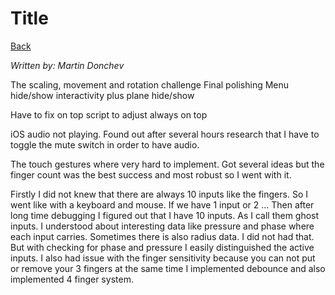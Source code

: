 # Title

[Back](../README.md)

_Written by: Martin Donchev_

The scaling, movement and rotation challenge
Final polishing
Menu hide/show interactivity plus plane hide/show


Have to fix on top script to adjust always on top 

iOS audio not playing. Found out after several hours research that I have to toggle the mute switch in order to have audio.

The touch gestures where very hard to implement. Got several ideas but the finger count was the best success and most robust so I went with it. 

Firstly I did not knew that there are always 10 inputs like the fingers. So I went like with a keyboard and mouse. If we have 1 input or 2 ...
Then after long time debugging I figured out that I have 10 inputs. As I call them ghost inputs. I understood about interesting data like pressure and phase where each input carries. Sometimes there is also radius data. I did not had that. But with checking for phase and pressure I easily distinguished the active inputs. I also had issue with the finger sensitivity because you can not put or remove your 3 fingers at the same time I implemented debounce and also implemented 4 finger system. 